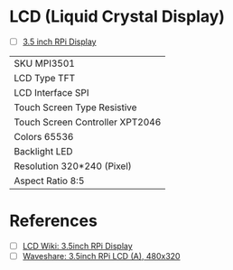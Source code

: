 # LCD (Liquid Crystal Display)


- [ ] [3.5 inch RPi Display](https://www.youtube.com/watch?v=5DAn_5-1Jg4)

| |
|-|
| SKU MPI3501 |
| LCD Type TFT | 
| LCD Interface SPI |
| Touch Screen Type Resistive |
| Touch Screen Controller XPT2046 |
| Colors 65536 |
| Backlight LED |
| Resolution 320*240 (Pixel) |
| Aspect Ratio 8:5 |




# References

- [ ] [LCD Wiki: 3.5inch RPi Display](http://www.lcdwiki.com/3.5inch_RPi_Display)
- [ ] [Waveshare: 3.5inch RPi LCD (A), 480x320](https://www.waveshare.com/3.5inch-rpi-lcd-a.htm)
